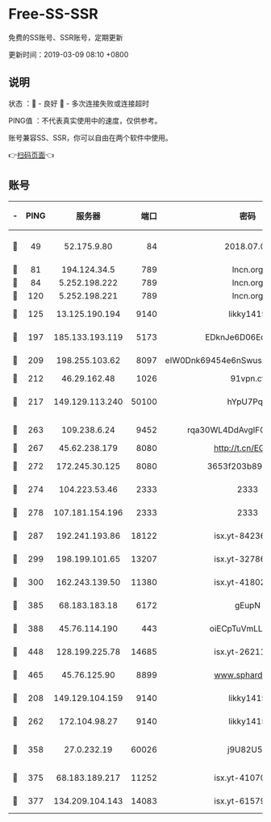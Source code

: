 # Free-SS-SSR

免费的SS账号、SSR账号，定期更新

更新时间：2019-03-09 08:10 +0800

## 说明

状态     ：🙂 - 良好 🙁 - 多次连接失败或连接超时

PING值   ：不代表真实使用中的速度，仅供参考。

账号兼容SS、SSR，你可以自由在两个软件中使用。

👉[扫码页面](https://liesauer.github.io/Free-SS-SSR/)👈

## 账号

|-|PING|服务器|端口|密码|加密方式|区域|
|:----:|:----:|:-----:|-----:|:----:|:----:|:----:|
|🙂|49|52.175.9.80|84|2018.07.07|chacha20-ietf-poly1305|HK|
|🙂|81|194.124.34.5|789|lncn.org|rc4|JP|
|🙂|84|5.252.198.222|789|lncn.org|rc4|JP|
|🙂|120|5.252.198.221|789|lncn.org|rc4|JP|
|🙂|125|13.125.190.194|9140|likky1415|aes-256-cfb|KR|
|🙂|197|185.133.193.119|5173|EDknJe6D06EoWDaw|aes-256-cfb|US|
|🙂|209|198.255.103.62|8097|eIW0Dnk69454e6nSwuspv9DmS201tQ0D|aes-256-cfb|US|
|🙂|212|46.29.162.48|1026|91vpn.cf|rc4-md5|RU|
|🙂|217|149.129.113.240|50100|hYpU7PqP|chacha20-ietf-poly1305|CN|
|🙂|263|109.238.6.24|9452|rqa30WL4DdAvgIFG6Fs3znzTa|aes-256-cfb|FR|
|🙂|267|45.62.238.179|8080|http://t.cn/EGJIyrl|rc4-md5|CA|
|🙂|272|172.245.30.125|8080|3653f203b896678d|chacha20-ietf|US|
|🙂|274|104.223.53.46|2333|2333|aes-256-cfb|US|
|🙂|278|107.181.154.196|2333|2333|aes-256-cfb|US|
|🙂|287|192.241.193.86|18122|isx.yt-84236848|aes-256-cfb|US|
|🙂|299|198.199.101.65|13207|isx.yt-32786605|aes-256-cfb|US|
|🙂|300|162.243.139.50|11380|isx.yt-41802120|aes-256-cfb|US|
|🙂|385|68.183.183.18|6172|gEupN|aes-256-cfb|SG|
|🙂|388|45.76.114.190|443|oiECpTuVmLLxk4Ts|aes-256-cfb|AU|
|🙂|448|128.199.225.78|14685|isx.yt-26211844|aes-256-cfb|SG|
|🙂|465|45.76.125.90|8899|www.sphard.com|aes-256-cfb|AU|
|🙂|208|149.129.104.159|9140|likky1415|aes-256-cfb|CN|
|🙂|262|172.104.98.27|9140|likky1415|aes-256-cfb|JP|
|🙂|358|27.0.232.19|60026|j9U82U53|xchacha20-ietf-poly1305|HK|
|🙂|375|68.183.189.217|11252|isx.yt-41070584|aes-256-cfb|SG|
|🙂|377|134.209.104.143|14083|isx.yt-61579208|aes-256-cfb|SG|
